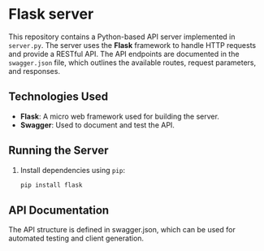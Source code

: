# Flask server
This repository contains a Python-based API server implemented in `server.py`. The server uses the **Flask** framework to handle HTTP requests and provide a RESTful API. The API endpoints are documented in the `swagger.json` file, which outlines the available routes, request parameters, and responses.

## Technologies Used
- **Flask**: A micro web framework used for building the server.
- **Swagger**: Used to document and test the API.

## Running the Server
1. Install dependencies using `pip`:
   ```bash
   pip install flask

## API Documentation
The API structure is defined in swagger.json, which can be used for automated testing and client generation.

